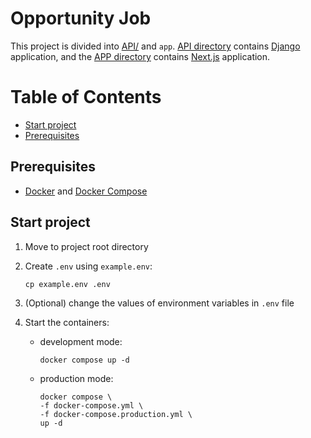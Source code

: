 # Opportunity Job

This project is divided into [API/](/opportunity_job_api/README.md)
and `app`.
[API directory](opportunity_job_api) contains
[Django](https://www.djangoproject.com/) application,
and the [APP directory](opportunity_job_app) contains
[Next.js](https://nextjs.org/) application.

Table of Contents
=================

* [Start project](#start-project)
* [Prerequisites](#prerequisites)

## Prerequisites

- [Docker](https://docs.docker.com/engine/install/) and
  [Docker Compose](https://docs.docker.com/compose/install/)

## Start project

1. Move to project root directory

2. Create `.env` using `example.env`:

   `cp example.env .env`

3. (Optional) change the values of environment variables in `.env` file

4. Start the containers:
    - development mode:
      ```shell
      docker compose up -d
      ```
    - production mode:
      ```shell
      docker compose \
      -f docker-compose.yml \
      -f docker-compose.production.yml \
      up -d
      ```
